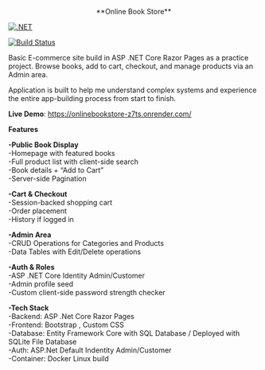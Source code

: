 <p align="center">
  **Online Book Store**
</p>


[![.NET](https://img.shields.io/badge/.NET-8.0-blue)](https://dotnet.microsoft.com/)  <br/>

[![Build Status](https://img.shields.io/badge/build-passing-brightgreen)]()<br/>

Basic E-commerce site build in ASP .NET Core Razor Pages as a practice project. Browse books, add to cart, checkout, and manage products via an Admin area.<br/>

Application is built to help me understand complex systems and experience the entire app-building process from start to finish.<br/>

**Live Demo**: https://onlinebookstore-z7ts.onrender.com/ <br/>

**Features**<br/>

**-Public Book Display**<br/>
   -Homepage with featured books <br/>
   -Full product list with client-side search<br/>
   -Book details + “Add to Cart”<br/>
   -Server-side Pagination<br/>

**-Cart & Checkout**  <br/>
    -Session-backed shopping cart<br/>
    -Order placement<br/>
    -History if logged in<br/>

**-Admin Area** <br/>
    -CRUD Operations for Categories and Products<br/>
    -Data Tables with Edit/Delete operations<br/>
    
**-Auth & Roles** <br/>
    -ASP .NET Core Identity Admin/Customer<br/>
    -Admin profile seed<br/>
    -Custom client-side password strength checker<br/>
    
**-Tech Stack** <br/>
    -Backend: ASP .Net Core Razor Pages<br/>
    -Frontend: Bootstrap , Custom CSS<br/>
    -Database: Entity Framework Core with SQL Database / Deployed with SQLite File Database<br/>
    -Auth: ASP.Net Default Indentity Admin/Customer<br/>
    -Container: Docker Linux build<br/>
    

